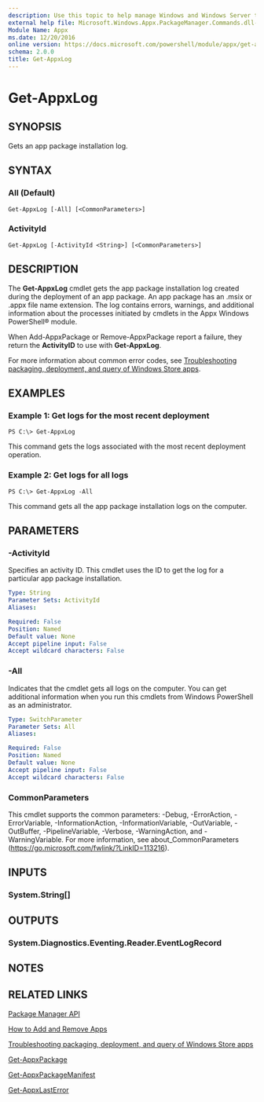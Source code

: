 ```yaml
---
description: Use this topic to help manage Windows and Windows Server technologies with Windows PowerShell.
external help file: Microsoft.Windows.Appx.PackageManager.Commands.dll-help.xml
Module Name: Appx
ms.date: 12/20/2016
online version: https://docs.microsoft.com/powershell/module/appx/get-appxlog?view=windowsserver2016-ps&wt.mc_id=ps-gethelp
schema: 2.0.0
title: Get-AppxLog
---
```


# Get-AppxLog

## SYNOPSIS
Gets an app package installation log.

## SYNTAX

### All (Default)
```
Get-AppxLog [-All] [<CommonParameters>]
```

### ActivityId
```
Get-AppxLog [-ActivityId <String>] [<CommonParameters>]
```

## DESCRIPTION
The **Get-AppxLog** cmdlet gets the app package installation log created during the deployment of an app package.
An app package has an .msix or .appx file name extension.
The log contains errors, warnings, and additional information about the processes initiated by cmdlets in the Appx Windows PowerShell® module.

When Add-AppxPackage or Remove-AppxPackage report a failure, they return the **ActivityID** to use with **Get-AppxLog**.

For more information about common error codes, see [Troubleshooting packaging, deployment, and query of Windows Store apps](https://go.microsoft.com/fwlink/?LinkId=271201).

## EXAMPLES

### Example 1: Get logs for the most recent deployment
```
PS C:\> Get-AppxLog
```

This command gets the logs associated with the most recent deployment operation.

### Example 2: Get logs for all logs
```
PS C:\> Get-AppxLog -All
```

This command gets all the app package installation logs on the computer.

## PARAMETERS

### -ActivityId
Specifies an activity ID.
This cmdlet uses the ID to get the log for a particular app package installation.

```yaml
Type: String
Parameter Sets: ActivityId
Aliases:

Required: False
Position: Named
Default value: None
Accept pipeline input: False
Accept wildcard characters: False
```

### -All
Indicates that the cmdlet gets all logs on the computer.
You can get additional information when you run this cmdlets from Windows PowerShell as an administrator.

```yaml
Type: SwitchParameter
Parameter Sets: All
Aliases:

Required: False
Position: Named
Default value: None
Accept pipeline input: False
Accept wildcard characters: False
```

### CommonParameters
This cmdlet supports the common parameters: -Debug, -ErrorAction, -ErrorVariable, -InformationAction, -InformationVariable, -OutVariable, -OutBuffer, -PipelineVariable, -Verbose, -WarningAction, and -WarningVariable. For more information, see about_CommonParameters (https://go.microsoft.com/fwlink/?LinkID=113216).

## INPUTS

### System.String[]

## OUTPUTS

### System.Diagnostics.Eventing.Reader.EventLogRecord

## NOTES

## RELATED LINKS

[Package Manager API](https://go.microsoft.com/fwlink/?LinkId=245447)

[How to Add and Remove Apps](https://go.microsoft.com/fwlink/?LinkID=231020)

[Troubleshooting packaging, deployment, and query of Windows Store apps](https://go.microsoft.com/fwlink/?LinkId=271201)

[Get-AppxPackage](./Get-AppxPackage.md)

[Get-AppxPackageManifest](./Get-AppxPackageManifest.md)

[Get-AppxLastError](./Get-AppxLastError.md)

